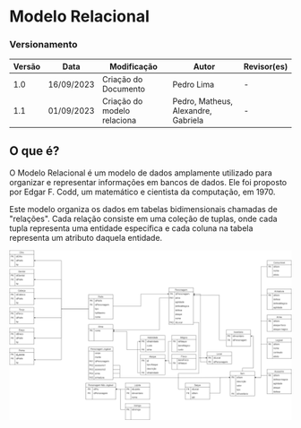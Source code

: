 # Modelo Relacional

### Versionamento

| Versão | Data       | Modificação                 | Autor                               | Revisor(es) |
| ------ | ---------- | --------------------------- | ----------------------------------- | ----------- |
| 1.0    | 16/09/2023 | Criação do Documento        | Pedro Lima                          | -           |
| 1.1    | 01/09/2023 | Criação do modelo relaciona | Pedro, Matheus, Alexandre, Gabriela | -           |

## O que é? 

O Modelo Relacional é um modelo de dados amplamente utilizado para organizar e representar informações em bancos de dados. Ele foi proposto por Edgar F. Codd, um matemático e cientista da computação, em 1970.

Este modelo organiza os dados em tabelas bidimensionais chamadas de "relações". Cada relação consiste em uma coleção de tuplas, onde cada tupla representa uma entidade específica e cada coluna na tabela representa um atributo daquela entidade.

![DER v1.2](./assets/MREL.drawio.png)